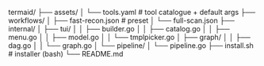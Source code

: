 termaid/
├── assets/
│   └── tools.yaml        # tool catalogue + default args
├── workflows/
│   ├── fast-recon.json   # preset
│   └── full-scan.json
├── internal/
│   ├── tui/
│   │   ├── builder.go
│   │   ├── catalog.go
│   │   ├── menu.go
│   │   ├── model.go
│   │   └── tmplpicker.go
│   ├── graph/
│   │   ├── dag.go
│   │   └── graph.go
│   └── pipeline/
│       └── pipeline.go
├── install.sh            # installer (bash)
└── README.md
